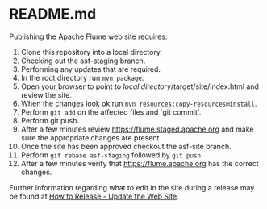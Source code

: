 # README.md

Publishing the Apache Flume web site requires:

1. Clone this repository into a local directory.
2. Checking out the asf-staging branch.
3. Performing any updates that are required.
4. In the root directory run `mvn package`.
5. Open your browser to point to *local directory*/target/site/index.html and review the site.
6. When the changes look ok run `mvn resources:copy-resources@install`.
7. Perform `git add` on the affected files and `git commit'.
8. Perform git push.
9. After a few minutes review https://flume.staged.apache.org and make sure the appropriate changes are present.
10. Once the site has been approved checkout the asf-site branch. 
11. Perform `git rebase asf-staging` followed by `git push`.
12. After a few minutes verify that https://flume.apache.org has the correct changes.

Further information regarding what to edit in the site during a release may be found at 
[How to Release - Update the Web Site](https://cwiki.apache.org/confluence/display/FLUME/How+to+Release#HowtoRelease-Updatethewebsite).
